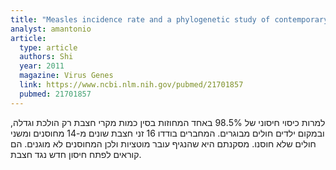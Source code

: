 ```yaml
---
title: "Measles incidence rate and a phylogenetic study of contemporary genotype H1 measles strains in China: is an improved measles vaccine needed?"
analyst: amantonio
article:
  type: article
  authors: Shi
  year: 2011
  magazine: Virus Genes
  link: https://www.ncbi.nlm.nih.gov/pubmed/21701857
  pubmed: 21701857
---
```


למרות כיסוי חיסוני של 98.5% באחד המחוזות בסין כמות מקרי חצבת רק הולכת וגדלה, ובמקום ילדים חולים מבוגרים.
המחברים בודדו 16 זני חצבת שונים מ-14 מחוסנים ומשני חולים שלא חוסנו. מסקנתם היא שהנגיף עובר מוטציות ולכן המחוסנים לא מוגנים. הם קוראים לפתח חיסון חדש נגד חצבת.
